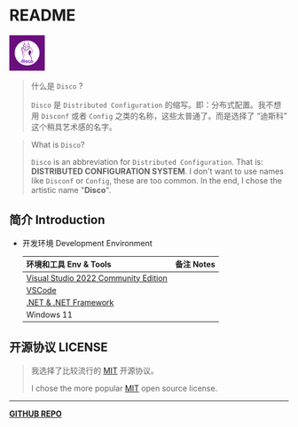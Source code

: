 # README

![Disco](assets/Avatar/Disco-64.png)

> 什么是 `Disco` ?
>
> `Disco` 是 `Distributed Configuration` 的缩写。即：分布式配置。我不想用 `Disconf` 或者 `Config` 之类的名称，这些太普通了。而是选择了 “迪斯科” 这个稍具艺术感的名字。

> What is `Disco`?
>
> `Disco` is an abbreviation for `Distributed Configuration`. That is: **DISTRIBUTED CONFIGURATION SYSTEM**. I don't want to use names like `Disconf` or `Config`, these are too common. In the end, I chose the artistic name "**Disco**".

## 简介 Introduction

- 开发环境 Development Environment

  | 环境和工具 Env & Tools                               | 备注 Notes |
  | ---------------------------------------------------- | ---------- |
  | [Visual Studio 2022 Community Edition][visualstudio] |            |
  | [VSCode][vscode]                                     |            |
  | [.NET & .NET Framework][dotnet]                      |            |
  | Windows 11                                           |            |

## 开源协议 LICENSE

> 我选择了比较流行的 [MIT][license] 开源协议。
>
> I chose the more popular [MIT][license] open source license.

[license]: ./LICENSE.md
[visualstudio]: https://visualstudio.microsoft.com/
[vscode]: https://code.visualstudio.com/
[dotnet]: https://dotnet.microsoft.com/zh-cn/download

---

**[GITHUB REPO](https://github.com/disco-solution/sdk)**
